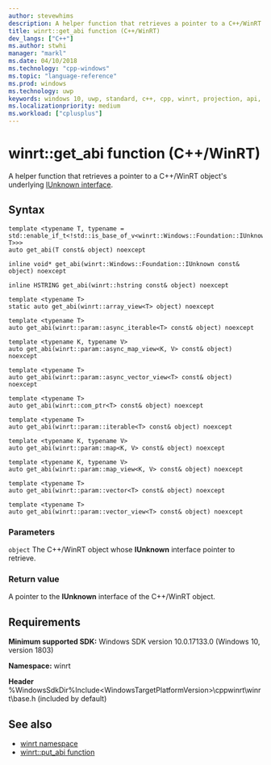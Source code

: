 ```yaml
---
author: stevewhims
description: A helper function that retrieves a pointer to a C++/WinRT object's underlying IUnknown interface.
title: winrt::get_abi function (C++/WinRT)
dev_langs: ["C++"]
ms.author: stwhi
manager: "markl"
ms.date: 04/10/2018
ms.technology: "cpp-windows"
ms.topic: "language-reference"
ms.prod: windows
ms.technology: uwp
keywords: windows 10, uwp, standard, c++, cpp, winrt, projection, api, reference, IUnknown
ms.localizationpriority: medium
ms.workload: ["cplusplus"]
---
```


# winrt::get_abi function (C++/WinRT)
A helper function that retrieves a pointer to a C++/WinRT object's underlying [IUnknown interface](https://msdn.microsoft.com/library/windows/desktop/ms680509).

## Syntax
```cppwinrt
template <typename T, typename = std::enable_if_t<!std::is_base_of_v<winrt::Windows::Foundation::IUnknown, T>>>
auto get_abi(T const& object) noexcept

inline void* get_abi(winrt::Windows::Foundation::IUnknown const& object) noexcept

inline HSTRING get_abi(winrt::hstring const& object) noexcept

template <typename T>
static auto get_abi(winrt::array_view<T> object) noexcept

template <typename T>
auto get_abi(winrt::param::async_iterable<T> const& object) noexcept

template <typename K, typename V>
auto get_abi(winrt::param::async_map_view<K, V> const& object) noexcept

template <typename T>
auto get_abi(winrt::param::async_vector_view<T> const& object) noexcept

template <typename T>
auto get_abi(winrt::com_ptr<T> const& object) noexcept

template <typename T>
auto get_abi(winrt::param::iterable<T> const& object) noexcept

template <typename K, typename V>
auto get_abi(winrt::param::map<K, V> const& object) noexcept

template <typename K, typename V>
auto get_abi(winrt::param::map_view<K, V> const& object) noexcept

template <typename T>
auto get_abi(winrt::param::vector<T> const& object) noexcept

template <typename T>
auto get_abi(winrt::param::vector_view<T> const& object) noexcept
```

### Parameters
`object`
The C++/WinRT object whose **IUnknown** interface pointer to retrieve.

### Return value 
A pointer to the **IUnknown** interface of the C++/WinRT object.

## Requirements
**Minimum supported SDK:** Windows SDK version 10.0.17133.0 (Windows 10, version 1803)

**Namespace:** winrt

**Header** %WindowsSdkDir%Include\<WindowsTargetPlatformVersion>\cppwinrt\winrt\base.h (included by default)

## See also 
* [winrt namespace](winrt.md)
* [winrt::put_abi function](put-abi.md)
